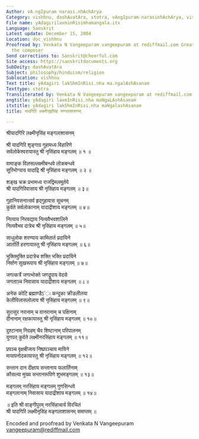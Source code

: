 ```yaml
---
Author: vA.ngIpuram narasi.nhAchArya
Category: vishhnu, dashAvatAra, stotra, vAngIpuram-narasinhAchArya, vishnu, mangala
File name: yAdagirilaxminRisimhamangala.itx
Language: Sanskrit
Latest update: December 15, 2004
Location: doc_vishhnu
Proofread by: Venkata N Vangeepuram vangeepuram at rediffmail.com Great grandson of
  the composer
Send corrections to: Sanskrit@cheerful.com
Site access: https://sanskritdocuments.org
SubDeity: dashAvatAra
Subject: philosophy/hinduism/religion
Sublocation: vishhnu
Text title: yAdagiri lakShmInRisi.nha ma.ngalAshAsanam
Texttype: stotra
Transliterated by: Venkata N Vangeepuram vangeepuram at rediffmail.com
engtitle: yAdagiri laxmInRisi.nha maNgaLAshAsanam
itxtitle: yAdagiri lakShmInRisi.nha maNgalashAsanam
title: यादगिरि लक्ष्मीनृइसिंह मण्गलशासनम्

---
```

  
 श्रीयादगिरि लक्ष्मीनृसिंह मङ्गलाशासनम्   
  
श्री यादगिरि शृङ्गाग्र गुहामध्य विहारिणे  
सर्वलोकेश्वरायास्तु श्री नृसिंहाय मङ्गलम्  ॥  १ ॥  
  
वामाङ्क विलसल्लक्ष्मीबन्धवे लोकबन्धवे  
सूरिभोग्याय यादाद्रि श्री नृसिंहाय मङ्गलम् ॥  २ ॥  
  
शङ्ख चक्र प्रभामध्य राजद्विमलमूर्तये  
श्री यादगिरिवासाय श्री नृसिंहाय मङ्गलम्  ॥ ३॥  
  
गुहानिवसनात्सर्व हृद्गुहावास सूचनम्  
कुर्वते सर्वलोकानाम् यादाद्रीशाय मङ्गलम्  ॥ ४॥  
  
नित्याय निरवद्याय नित्यवैभवशालिने  
नित्यवैभव दात्रेच श्री नृसिंहाय मङ्गलम्  ॥ ५॥  
  
साधुलोक शरण्याय कामितार्त प्रदायिने  
आर्तार्ति हरणायास्तु श्री नृसिंहाय मङ्गलम्  ॥ ६॥  
  
भुक्तिमुक्ति प्रदात्रेच शक्ति भक्ति प्रदायिने  
निर्वाण सुखरूपाय श्री नृसिंहाय मङ्गलम्  ॥ ७॥  
  
जगत्कर्त्रे जगत्भोक्ते जगद्रूपाय वेदसे  
जगताञ्च निवासाय यादाद्रीशाय मङ्गलम्  ॥ ८॥  
  
अनेक कोटि ब्रह्माण्डैऽ`ः कन्दुका क्रीडलीलया  
केलीविलासलोलाय श्री नृसिंहाय मङ्गलम्   ॥ ९॥  
  
सुरासुर नरानाम् च वानरानाम् च पक्षिनाम्  
दीनानाम् रक्षकायास्तु श्री नृसिंहाय मङ्गलम्  ॥ १०॥  
  
दुश्टानाम् निग्रहम् चैव शिष्टानाम् परिपालनम्  
युगपत् कुर्वते लक्ष्मीनरसिंहाय मङ्गलम्   ॥ ११॥  
  
प्रपञ्च वृक्षबीजाय निष्प्रपञ्चाय मायिने  
मायापनोदकायास्तु श्री नृसिंहाय मङ्गलम्  ॥ १२॥  
  
सन्तान दान दीक्षाय सन्तानाय फलार्तिनाम्  
कौसल्या मुख्य सन्तानरूपिणे शुभमङ्गलम्   ॥ १३॥  
  
मङ्गलम् नरसिंहाय मङ्गलम् गुणसिन्धवे  
मङ्गलानाम् निवासाय यादाद्रीशाय मङ्गलम्   ॥ १४॥  
  
॥ इति श्री वाङ्गीपुरम् नरसिंहाचार्य विरचितं  
श्री यादगिरि लक्ष्मीनृसिंह मङ्गलाशासनम् समाप्तम् ॥  
  
  
Encoded and proofread by Venkata N Vangeepuram  
vangeepuram@rediffmail.com  
  
